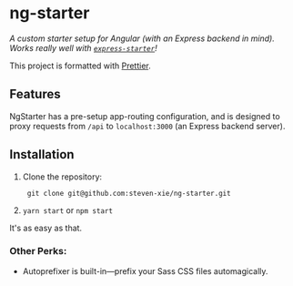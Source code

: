 # ng-starter
*A custom starter setup for Angular (with an Express backend in mind). Works really well with [`express-starter`](https://github.com/steven-xie/express-starter)!*

This project is formatted with [Prettier](https://prettier.io).

## Features
NgStarter has a pre-setup app-routing configuration, and is designed to proxy requests from `/api` to `localhost:3000` (an Express backend server).

## Installation
1. Clone the repository:

        git clone git@github.com:steven-xie/ng-starter.git
        
2. `yarn start` or `npm start` 

It's as easy as that.


### Other Perks:
* Autoprefixer is built-in—prefix your Sass CSS files automagically.
